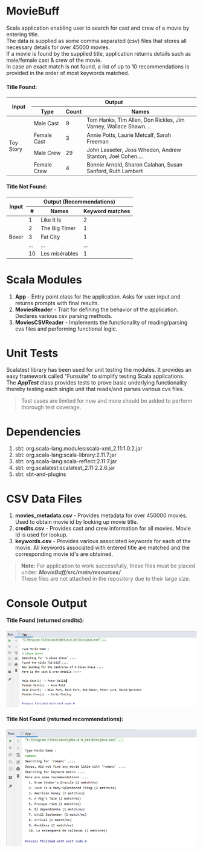 # MovieBuff
Scala application enabling user to search for cast and crew of a movie by entering title.<br/>
The data is supplied as some comma separated (csv) files that stores all necessary details for over 45000 movies.<br/>
If a movie is found by the supplied title, application returns details such as male/female cast & crew of the movie.<br/>
In case an exact match is not found, a list of up to 10 recommendations is provided in the order of most keywords matched.

#### Title Found:
<table>
    <thead>
        <tr><th rowspan=2>Input</th><th colspan=3>Output</th></tr>
        <tr><th>Type</th><th>Count</th><th>Names</th></tr>
    </thead>
    <tbody>
        <tr><td rowspan=5>Toy Story</td></tr>
        <tr><td>Male Cast</td><td>9</td><td>Tom Hanks, Tim Allen, Don Rickles, Jim Varney, Wallace Shawn....</td></tr>
        <tr><td>Female Cast</td><td>3</td><td>Annie Potts, Laurie Metcalf, Sarah Freeman</td></tr>
        <tr><td>Male Crew</td><td>29</td><td>John Lasseter, Joss Whedon, Andrew Stanton, Joel Cohen....</td></tr>
        <tr><td>Female Crew</td><td>4</td><td>Bonnie Arnold, Sharon Calahan, Susan Sanford, Ruth Lambert</td></tr>
   </tbody>
</table>

#### Title Not Found:
<table>
    <thead>
        <tr><th rowspan=2>Input</th><th colspan=3>Output (Recommendations)</th></tr>
        <tr><th>#</th><th>Names</th><th>Keyword matches</th></tr>
    </thead>
    <tbody>
        <tr><td rowspan=6>Boxer</td></tr>
        <tr><td>1</td><td>Like It Is</td><td>2</td></tr>
        <tr><td>2</td><td>The Big Timer</td><td>1</td></tr>
        <tr><td>3</td><td>Fat City</td><td>1</td></tr>
        <tr><td>...</td><td>...</td><td>...</td></tr>
        <tr><td>10</td><td>Les misérables</td><td>1</td></tr>
   </tbody>
</table>

# Scala Modules
1. **App** - Entry point class for the application. Asks for user input and returns prompts with final results.
1. **MoviesReader** - Trait for defining the behavior of the application. Declares various csv parsing methods.
1. **MoviesCSVReader** - Implements the functionality of reading/parsing cvs files and performing functional logic.

# Unit Tests
Scalatest library has been used for unit testing the modules. It provides an easy framework called "Funsuite" to simplify testing Scala applications.</br>
The _**AppTest**_ class provides tests to prove basic underlying functionality thereby testing each single unit that reads/and parses various cvs files.
> Test cases are limited for now and more should be added to perform thorough test coverage.

# Dependencies
1. sbt: org.scala-lang.modules:scala-xml_2.11:1.0.2.jar
1. sbt: org.scala-lang:scala-library:2.11.7.jar
1. sbt: org.scala-lang:scala-reflect:2.11:7.jar
1. sbt: org.scalatest:scalatest_2.11:2.2.6.jar
1. sbt: sbt-and-plugins

# CSV Data Files
1. **movies_metadata.csv** - Provides metadata for over 450000 movies. Used to obtain movie id by looking up movie title.
1. **credits.csv** - Provides cast and crew information for all movies. Movie Id is used for lookup.
2. **keywords.csv** - Provides various associated keywords for each of the movie. All keywords associated with entered title are matched and the corresponding movie id's are obtained.
> **Note:** For application to work successfully, these files must be placed under: _**MovieBuff/src/main/resources/**_ </br>
These files are not attached in the repository due to their large size.

# Console Output
#### Title Found (returned credits):
![Image](/MovieBuff_match.png?raw=true)

#### Title Not Found (returned recommendations):
![Image](/MovieBuff_nomatch.png?raw=true)

